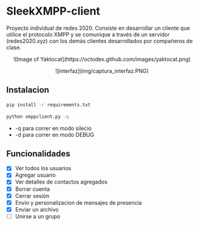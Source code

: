 # SleekXMPP-client
Proyecto individual de redes 2020. Consiste en desarrollar un cliente que utilice el protocolo XMPP y se comunique a través de un servidor (redes2020.xyz) con los demás clientes desarrollados por compañeros de clase.

<p align="center">
![Image of Yaktocat](https://octodex.github.com/images/yaktocat.png)
</p>

<p align="center">
![interfaz](img/captura_interfaz.PNG)
</p>

## Instalacion

```bash
pip install -r requirements.txt
```

```bash
python xmppclient.py -q
```

* -q para correr en modo silecio
* -d para correr en modo DEBUG

## Funcionalidades
- [x] Ver todos los usuarios
- [x] Agregar usuario
- [x] Ver detalles de contactos agregados
- [x] Borrar cuenta
- [x] Cerrar sesión
- [x] Envio y personalizacion de mensajes de presencia 
- [x] Enviar un archivo
- [ ] Unirse a un grupo